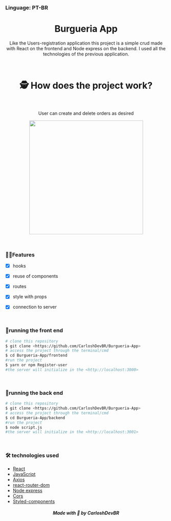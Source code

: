 ### Linguage: PT-BR

<h1 align="center">Burgueria App</h1>

<p align="center">Like the Users-registration application this project is a simple crud made with React on the frontend and Node express on the backend. I used all the technologies of the previous application.</p>

<br>

<h1 align="center">🕵️ How does the project work?</h1>

<br>

<p align="center">User can create and delete orders as desired</p>

<p align="center">
<img src="https://user-images.githubusercontent.com/92805039/159364634-6f8d8a0a-fce8-46b5-8fa9-61d986b7d4bc.gif" width="355px" />
</p>

<br>

### 🚀🚀Features

- [x] hooks

- [x] reuse of components

- [x] routes

- [x] style with props

- [x] connection to server

<br>

### 🎲running the front end
```bash
# clone this repository
$ git clone <https://github.com/CarloshDevBR/Burgueria-App>
# access the project through the terminal/cmd
$ cd Burgueria-App/frontend
#run the project
$ yarn or npm Register-user
#the server will initialize in the <http://localhost:3000>
```

<br>

### 🎲running the back end
```bash
# clone this repository
$ git clone <https://github.com/CarloshDevBR/Burgueria-App>
# access the project through the terminal/cmd
$ cd Burgueria-App/backend
#run the project
$ node script.js
#the server will initialize in the <http://localhost:3001>
```

<br>

### 🛠️ technologies used

- [React]()
- [JavaScript]()
- [Axios]()
- [react-router-dom]()
- [Node express]()
- [Cors]()
- [Styled-components]()

<h5 align="center"> Made with 💜 by CarloshDevBR</h5>
